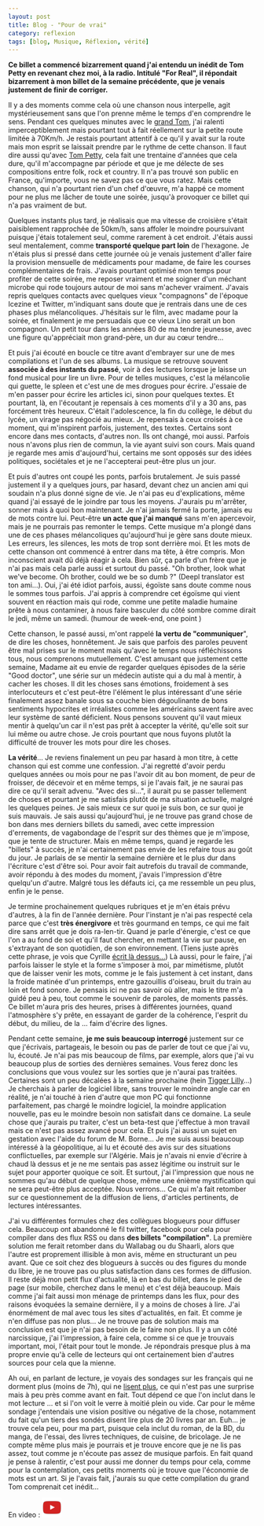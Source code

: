 ```yaml
---
layout: post
title: Blog - "Pour de vrai"
category: reflexion
tags: [blog, Musique, Réflexion, vérité]
---
```

**Ce billet a commencé bizarrement quand j'ai entendu un inédit de Tom Petty en revenant chez moi, à la radio. Intitulé "For Real", il répondait bizarrement à mon billet de la semaine précédente, que je venais justement de finir de corriger.**

Il y a des moments comme cela où une chanson nous interpelle, agit mystérieusement sans que l'on prenne même le temps d'en comprendre le sens. Pendant ces quelques minutes avec le [grand Tom](https://www.cheziceman.fr/2008/tompetty-greatwideopen/), j'ai ralenti imperceptiblement mais pourtant tout à fait réellement sur la petite route limitée à 70Km/h. Je restais pourtant attentif à ce qu'il y avait sur la route mais mon esprit se laissait prendre par le rythme de cette chanson. Il faut dire aussi qu'avec <a href="https://cheziceman.wordpress.com/2008/08/05/tom-petty-the-heartbreakers-into-the-great-wide-open/">Tom Petty</a>, cela fait une trentaine d'années que cela dure, qu'il m'accompagne par période et que je me délecte de ses compositions entre folk, rock et country. Il n'a pas trouvé son public en France, qu'importe, vous ne savez pas ce que vous ratez. Mais cette chanson, qui n'a pourtant rien d'un chef d'œuvre, m'a happé ce moment pour ne plus me lâcher de toute une soirée, jusqu'à provoquer ce billet qui n'a pas vraiment de but. 

Quelques instants plus tard, je réalisais que ma vitesse de croisière s'était paisiblement rapprochée de 50km/h, sans affoler le moindre poursuivant puisque j'étais totalement seul, comme rarement à cet endroit. J'étais aussi seul mentalement, comme **transporté quelque part loin** de l'hexagone. Je n'étais plus si pressé dans cette journée où je venais justement d'aller faire la provision mensuelle de médicaments pour madame, de faire les courses complémentaires de frais. J'avais pourtant optimisé mon temps pour profiter de cette soirée, me reposer vraiment et me soigner d'un méchant microbe qui rode toujours autour de moi sans m'achever vraiment. J'avais repris quelques contacts avec quelques vieux "compagnons" de l'époque Icezine et Twitter, m'indiquant sans doute que je rentrais dans une de ces phases plus mélancoliques. J'hésitais sur le film, avec madame pour la soirée, et finalement je me persuadais que ce vieux Lino serait un bon compagnon. Un petit tour dans les années 80 de ma tendre jeunesse, avec une figure qu'appréciait mon grand-père, un dur au cœur tendre...

Et puis j'ai écouté en boucle ce titre avant d'embrayer sur une de mes compilations et l'un de ses albums. La musique se retrouve souvent **associée à des instants du passé**, voir à des lectures lorsque je laisse un fond musical pour lire un livre. Pour de telles musiques, c'est la mélancolie qui guette, le spleen et c'est une de mes drogues pour écrire. J'essaie de m'en passer pour écrire les articles ici, sinon pour quelques textes. Et pourtant, là, en l'écoutant je repensais à ces moments d'il y a 30 ans, pas forcément très heureux. C'était l'adolescence, la fin du collège, le début du lycée, un virage pas négocié au mieux. Je repensais à ceux croisés à ce moment, qui m'inspirent parfois, justement, des textes. Certains sont encore dans mes contacts, d'autres non. Ils ont changé, moi aussi. Parfois nous n'avons plus rien de commun, la vie ayant suivi son cours. Mais quand je regarde mes amis d'aujourd'hui, certains me sont opposés sur des idées politiques, sociétales et je ne l'accepterai peut-être plus un jour.

Et puis d'autres ont coupé les ponts, parfois brutalement. Je suis passé justement il y a quelques jours, par hasard, devant chez un ancien ami qui soudain n'a plus donné signe de vie. Je n'ai pas eu d'explications, même quand j'ai essayé de le joindre par tous les moyens. J'aurais pu m'arrêter, sonner mais à quoi bon maintenant. Je n'ai jamais fermé la porte, jamais eu de mots contre lui. Peut-être **un acte que j'ai manqué** sans m'en apercevoir, mais je ne pourrais pas remonter le temps. Cette musique m'a plongé dans une de ces phases mélancoliques qu'aujourd'hui je gère sans doute mieux. Les erreurs, les silences, les mots de trop sont derrière moi. Et les mots de cette chanson ont commencé à entrer dans ma tête, à être compris. Mon inconscient avait dû déjà réagir à cela. Bien sûr, ça parle d'un frère que je n'ai pas mais cela parle aussi et surtout du passé. "Oh brother, look what we've become. Oh brother, could we be so dumb ?" (Deepl translator est ton ami...). Oui, j'ai été idiot parfois, aussi, égoïste sans doute comme nous le sommes tous parfois. J'ai appris à comprendre cet égoïsme qui vient souvent en réaction mais qui rode, comme une petite maladie humaine prête à nous contaminer, à nous faire basculer du côté sombre comme dirait le jedi, même un samedi. (humour de week-end, one point )

Cette chanson, le passé aussi, m'ont rappelé **la vertu de "communiquer**", de dire les choses, honnêtement. Je sais que parfois des paroles peuvent être mal prises sur le moment mais qu'avec le temps nous réfléchissons tous, nous comprenons mutuellement. C'est amusant que justement cette semaine, Madame ait eu envie de regarder quelques épisodes de la série "Good doctor", une série sur un médecin autiste qui a du mal à mentir, à cacher les choses. Il dit les choses sans émotions, froidement à ses interlocuteurs et c'est peut-être l'élément le plus intéressant d'une série finalement assez banale sous sa couche bien dégoulinante de bons sentiments hypocrites et irréalistes comme les américains savent faire avec leur système de santé déficient. Nous pensons souvent qu'il vaut mieux mentir à quelqu'un car il n'est pas prêt à accepter la vérité, qu'elle soit sur lui même ou autre chose. Je crois pourtant que nous fuyons plutôt la difficulté de trouver les mots pour dire les choses.

**La vérité**... Je reviens finalement un peu par hasard à mon titre, à cette chanson qui est comme une confession. J'ai regretté d'avoir perdu quelques années ou mois pour ne pas l'avoir dit au bon moment, de peur de froisser, de décevoir et en même temps, si je l'avais fait, je ne saurai pas dire ce qu'il serait advenu. "Avec des si...", il aurait pu se passer tellement de choses et pourtant je me satisfais plutôt de ma situation actuelle, malgré les quelques peines. Je sais mieux ce sur quoi je suis bon, ce sur quoi je suis mauvais. Je sais aussi qu'aujourd'hui, je ne trouve pas grand chose de bon dans mes derniers billets du samedi, avec cette impression d'errements, de vagabondage de l'esprit sur des thèmes que je m'impose, que je tente de structurer. Mais en même temps, quand je regarde les "billets" à succès, je n'ai certainement pas envie de les refaire tous au goût du jour. Je parlais de se mentir la semaine dernière et le plus dur dans l'écriture c'est d'être soi. Pour avoir fait autrefois du travail de commande, avoir répondu à des modes du moment, j'avais l'impression d'être quelqu'un d'autre. Malgré tous les défauts ici, ça me ressemble un peu plus, enfin je le pense. 

Je termine prochainement quelques rubriques et je m'en étais prévu d'autres, à la fin de l'année dernière. Pour l'instant je n'ai pas respecté cela parce que c'est **très énergivore** et très gourmand en temps, ce qui me fait dire sans arrêt que je dois ra-len-tir. Quand je parle d'énergie, c'est ce que l'on a au fond de soi et qu'il faut chercher, en mettant la vie sur pause, en s'extrayant de son quotidien, de son environnement. (Tiens juste après cette phrase, je vois que Cyrille <a href="https://cyrille-borne.com/complement-76-serrer-les-dents/">écrit là dessus...</a>)  Là aussi, pour le faire, j'ai parfois laisser le style et la forme s'imposer à moi, par mimétisme, plutôt que de laisser venir les mots, comme je le fais justement à cet instant, dans la froide matinée d'un printemps, entre gazouillis d'oiseau, bruit du train au loin et fond sonore. Je pensais ici ne pas savoir où aller, mais le titre m'a guidé peu à peu, tout comme le souvenir de paroles, de moments passés. Ce billet m'aura pris des heures, prises à différentes journées, quand l'atmosphère s'y prête, en essayant de garder de la cohérence, l'esprit du début, du milieu, de la ... faim d'écrire des lignes. 

Pendant cette semaine, **je me suis beaucoup interrogé** justement sur ce que j'écrivais, partageais, le besoin ou pas de parler de tout ce que j'ai vu, lu, écouté. Je n'ai pas mis beaucoup de films, par exemple, alors que j'ai vu beaucoup plus de sorties des dernières semaines. Vous ferez donc les conclusions que vous voulez sur les sorties que je n'aurai pas traitées. Certaines sont un peu décalées à la semaine prochaine (hein <a href="https://dragongalactique.com/2019/03/19/funan-denis-do/">Tigger Lilly</a>...) Je cherchais à parler de logiciel libre, sans trouver le moindre angle car en réalité, je n'ai touché à rien d'autre que mon PC qui fonctionne parfaitement, pas chargé le moindre logiciel, la moindre application nouvelle, pas eu le moindre besoin non satisfait dans ce domaine. La seule chose que j'aurais pu traiter, c'est un beta-test que j'effectue à mon travail mais ce n'est pas assez avancé pour cela. Et puis j'ai aussi un sujet en gestation avec l'aide du forum de M. Borne... Je me suis aussi beaucoup intéressé à la géopolitique, ai lu et écouté des avis sur des situations conflictuelles, par exemple sur l'Algérie. Mais je n'avais ni envie d'écrire à chaud là dessus et je ne me sentais pas assez légitime ou instruit sur le sujet pour apporter quoique ce soit. Et surtout, j'ai l'impression que nous ne sommes qu'au début de quelque chose, même une énième mystification qui ne sera peut-être plus acceptée. Nous verrons... Ce qui m'a fait retomber sur ce questionnement de la diffusion de liens, d'articles pertinents, de lectures intéressantes.

J'ai vu différentes formules chez des collègues blogueurs pour diffuser cela. Beaucoup ont abandonné le fil twitter, facebook pour cela pour compiler dans des flux RSS ou dans **des billets "compilation"**. La première solution me ferait retomber dans du Wallabag ou du Shaarli, alors que l'autre est proprement illisible à mon avis, même en structurant un peu avant. Que ce soit chez des blogueurs à succès ou des figures du monde du libre, je ne trouve pas ou plus satisfaction dans ces formes de diffusion. Il reste déjà mon petit flux d'actualité, là en bas du billet, dans le pied de page (sur mobile, cherchez dans le menu) et c'est déjà beaucoup. Mais comme j'ai fait aussi mon ménage de printemps dans les flux, pour des raisons évoquées la semaine dernière, il y a moins de choses à lire. J'ai énormément de mal avec tous les sites d'actualités, en fait. Et comme je n'en diffuse pas non plus... Je ne trouve pas de solution mais ma conclusion est que je n'ai pas besoin de le faire non plus. Il y a un côté narcissique, j'ai l'impression, à faire cela, comme si ce que je trouvais important, moi, l'était pour tout le monde. Je répondrais presque plus à ma propre envie qu'à celle de lecteurs qui ont certainement bien d'autres sources pour cela que la mienne. 

Ah oui, en parlant de lecture, je voyais des sondages sur les français qui ne dorment plus (moins de 7h), qui ne <a href="http://www.lefigaro.fr/langue-francaise/actu-des-mots/les-habitudes-de-lecture-des-francais-devoilees-20190313">lisent plus</a>, ce qui n'est pas une surprise mais à peu près comme avant en fait. Tout dépend ce que l'on inclut dans le mot lecture ... et si l'on voit le verre à moitié plein ou vide. Car pour le même sondage j'entendais une vision positive ou négative de la chose, notamment du fait qu'un tiers des sondés disent lire plus de 20 livres par an. Euh... je trouve cela peu, pour ma part, puisque cela inclut du roman, de la BD, du manga, de l'essai, des livres techniques, de cuisine, de bricolage. Je ne compte même plus mais je pourrais et je trouve encore que je ne lis pas assez, tout comme je n'écoute pas assez de musique parfois. En fait quand je pense à ralentir, c'est pour aussi me donner du temps pour cela, comme pour la contemplation, ces petits moments où je trouve que l'économie de mots est un art. Si je l'avais fait, j'aurais su que cette compilation du grand Tom comprenait cet inédit...

En video : [![video](/images/youtube.png)](https://www.youtube.com/watch?v=fao953vyeIM)


